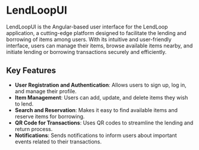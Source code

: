 # LendLoopUI

LendLoopUI is the Angular-based user interface for the LendLoop application, a cutting-edge platform designed to facilitate the lending and borrowing of items among users. 
With its intuitive and user-friendly interface, users can manage their items, browse available items nearby, and initiate lending or borrowing transactions securely and efficiently.

## Key Features

- **User Registration and Authentication**: Allows users to sign up, log in, and manage their profile.
- **Item Management**: Users can add, update, and delete items they wish to lend.
- **Search and Reservation**: Makes it easy to find available items and reserve items for borrowing.
- **QR Code for Transactions**: Uses QR codes to streamline the lending and return process.
- **Notifications**: Sends notifications to inform users about important events related to their transactions.
